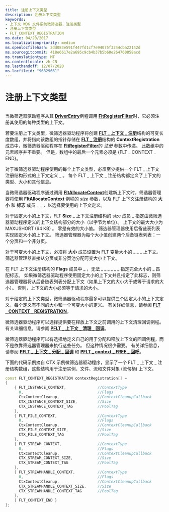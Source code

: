 ```yaml
---
title: 注册上下文类型
description: 注册上下文类型
keywords:
- 上下文 WDK 文件系统微筛选器，注册类型
- 注册上下文类型
- FLT_CONTEXT_REGISTRATION
ms.date: 04/20/2017
ms.localizationpriority: medium
ms.openlocfilehash: 2dd083e591f447fd1cf7e94075f3244cba22142d
ms.sourcegitcommit: 418e6617e2a695c9cb4b37b5b60e264760858acd
ms.translationtype: MT
ms.contentlocale: zh-CN
ms.lasthandoff: 12/07/2020
ms.locfileid: "96829661"
---
```

# <a name="registering-context-types"></a>注册上下文类型


## <span id="ddk_registering_the_minifilter_if"></span><span id="DDK_REGISTERING_THE_MINIFILTER_IF"></span>


当微筛选器驱动程序从其 [**DriverEntry**](/windows-hardware/drivers/ddi/wdm/nc-wdm-driver_initialize)例程调用 [**FltRegisterFilter**](/windows-hardware/drivers/ddi/fltkernel/nf-fltkernel-fltregisterfilter)时，它必须注册其使用的每种类型的上下文。

若要注册上下文类型，微筛选器驱动程序将创建 [**FLT \_ 上下文 \_ 注册**](/windows-hardware/drivers/ddi/fltkernel/ns-fltkernel-_flt_context_registration)结构的可变长度数组，并将指向该数组的指针存储在 [**FLT \_ 注册**](/windows-hardware/drivers/ddi/fltkernel/ns-fltkernel-_flt_registration)结构的 **ContextRegistration** 成员中，微筛选器驱动程序在 [**FltRegisterFilter**](/windows-hardware/drivers/ddi/fltkernel/nf-fltkernel-fltregisterfilter)的 *注册* 参数中传递。 此数组中的元素顺序并不重要。 但是，数组中的最后一个元素必须是 {FLT \_ CONTEXT \_ END}。

对于微筛选器驱动程序使用的每个上下文类型，必须至少提供一个 FLT \_ 上下文注册结构形式的上下文定义 \_ 。 每个 FLT \_ 上下文 \_ 注册结构都定义了上下文的类型、大小和其他信息。

当微筛选器驱动程序通过调用 [**FltAllocateContext**](/windows-hardware/drivers/ddi/fltkernel/nf-fltkernel-fltallocatecontext)创建新上下文时，筛选器管理器将使用 **FltAllocateContext** 例程的 *size* 参数，以及 FLT 上下文注册结构的 **大小** 和 **标志** 成员 \_ \_ ，以选择要使用的上下文定义。

对于固定大小的上下文，FLT **Size** \_ 上下文注册结构的 size 成员 \_ 指定由微筛选器驱动程序定义的上下文结构部分的大小（以字节为单位）。 上下文的最大大小为 MAXUSHORT (64 KB) 。 零是有效的大小值。 筛选器管理器使用后备链表列表实现固定大小的上下文。 筛选器管理器为每个大小值创建两个后备链表列表：一个分页和一个非分页。

对于可变大小的上下文，必须将 **大小** 成员设置为 FLT 变量大小的 \_ \_ \_ 上下文。 筛选器管理器直接从分页或非分页池分配可变大小上下文。

在 FLT 上下文注册结构的 **Flags** 成员中 \_ ，无法 \_ \_ \_ \_ \_ \_ 指定完全大小的 \_ 匹配标志。 如果微筛选器驱动程序使用固定大小的上下文并且指定了此标志，则筛选器管理器将从后备链表列表分配上下文（如果上下文的大小大于或等于请求的大小）。 否则，上下文的大小必须等于请求的大小。

对于给定的上下文类型，微筛选器驱动程序最多可以提供三个固定大小的上下文定义，每个定义有不同的大小和一个可变大小的定义。 有关详细信息，请参阅 [**FLT \_ CONTEXT \_ REGISTRATION**](/windows-hardware/drivers/ddi/fltkernel/ns-fltkernel-_flt_context_registration)。

微筛选器驱动程序可以选择提供要在释放上下文之前调用的上下文清理回调例程。 有关详细信息，请参阅 [**PFLT \_ 上下文 \_ 清理 \_ 回调**](/windows-hardware/drivers/ddi/fltkernel/nc-fltkernel-pflt_context_cleanup_callback)。

微筛选器驱动程序可以有选择地定义自己的用于分配和释放上下文的回调例程，而不是依靠筛选器管理器来执行这些任务。 但这种情况很少需要。 有关详细信息，请参阅 [**PFLT \_ 上下文 \_ 分配 \_ 回调**](/windows-hardware/drivers/ddi/fltkernel/nc-fltkernel-pflt_context_allocate_callback) 和 [**PFLT \_ context \_ FREE \_ 回呼**](/windows-hardware/drivers/ddi/fltkernel/nc-fltkernel-pflt_context_free_callback)。

下面的代码示例摘自 CTX 示例微筛选器驱动程序，显示了一个 FLT \_ 上下文 \_ 注册结构数组，这些结构用于注册实例、文件、流和文件对象 (流句柄) 上下文。

```cpp
const FLT_CONTEXT_REGISTRATION contextRegistration[] =
{
    { FLT_INSTANCE_CONTEXT,              //ContextType
      0,                                 //Flags
      CtxContextCleanup,                 //ContextCleanupCallback
      CTX_INSTANCE_CONTEXT_SIZE,         //Size
      CTX_INSTANCE_CONTEXT_TAG           //PoolTag
    },
    { FLT_FILE_CONTEXT,                  //ContextType
      0,                                 //Flags
      CtxContextCleanup,                 //ContextCleanupCallback
      CTX_FILE_CONTEXT_SIZE,             //Size
      CTX_FILE_CONTEXT_TAG               //PoolTag
    },
    { FLT_STREAM_CONTEXT,                //ContextType
      0,                                 //Flags
      CtxContextCleanup,                 //ContextCleanupCallback
      CTX_STREAM_CONTEXT_SIZE,           //Size
      CTX_STREAM_CONTEXT_TAG             //PoolTag
    },
    { FLT_STREAMHANDLE_CONTEXT,          //ContextType
      0,                                 //Flags
      CtxContextCleanup,                 //ContextCleanupCallback
      CTX_STREAMHANDLE_CONTEXT_SIZE,     //Size
      CTX_STREAMHANDLE_CONTEXT_TAG       //PoolTag
    },
    { FLT_CONTEXT_END }
};
```

 

